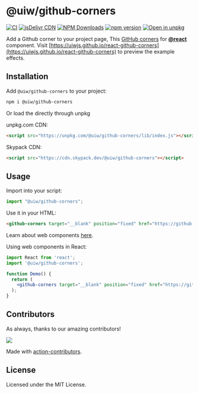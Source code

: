 @uiw/github-corners
===

[![CI](https://github.com/uiwjs/react-github-corners/actions/workflows/ci.yml/badge.svg)](https://github.com/uiwjs/react-github-corners/actions/workflows/ci.yml)
[![jsDelivr CDN](https://data.jsdelivr.com/v1/package/npm/@uiw/github-corners/badge?style=rounded)](https://www.jsdelivr.com/package/npm/@uiw/github-corners)
[![NPM Downloads](https://img.shields.io/npm/dm/@uiw/github-corners.svg?style=flat)](https://www.npmjs.com/package/@uiw/github-corners)
[![npm version](https://img.shields.io/npm/v/@uiw/github-corners.svg?label=github-corners)](https://www.npmjs.com/package/@uiw/github-corners)
[![Open in unpkg](https://img.shields.io/badge/Open%20in-unpkg-blue)](https://uiwjs.github.io/npm-unpkg/#/pkg/@uiw/github-corners/file/README.md)

Add a Github corner to your project page, This [GitHub corners](https://uiwjs.github.io/react-github-corners) for [**@react**](https://github.com/facebook/react) component. Visit [https://uiwjs.github.io/react-github-corners](https://uiwjs.github.io/react-github-corners) to preview the example effects.

## Installation

Add `@uiw/github-corners` to your project:

```bash
npm i @uiw/github-corners
```

Or load the directly through unpkg

unpkg.com CDN:

```html
<script src="https://unpkg.com/@uiw/github-corners/lib/index.js"></script>
```

Skypack CDN:

```html
<script src="https://cdn.skypack.dev/@uiw/github-corners"></script>
```

## Usage

Import into your script:

```jsx
import "@uiw/github-corners";
```

Use it in your HTML:

```html
<github-corners target="__blank" position="fixed" href="https://github.com/uiwjs/react-github-corners"></github-corners>
```

Learn about web components [here](https://developer.mozilla.org/en-US/docs/Web/Web_Components).

Using web components in React:

```jsx
import React from 'react';
import '@uiw/github-corners';

function Demo() {
  return (
    <github-corners target="__blank" position="fixed" href="https://github.com/uiwjs/react-github-corners"></github-corners>
  );
}
```

## Contributors

As always, thanks to our amazing contributors!

<a href="https://github.com/uiwjs/react-github-corners/graphs/contributors">
  <img src="https://uiwjs.github.io/react-github-corners/CONTRIBUTORS.svg" />
</a>

Made with [action-contributors](https://github.com/jaywcjlove/github-action-contributors).

## License

Licensed under the MIT License.
